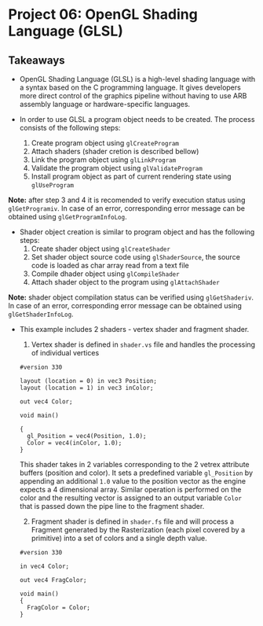 # Project 06: OpenGL Shading Language (GLSL)

## Takeaways

* OpenGL Shading Language (GLSL) is a high-level shading language with a syntax based on the C programming language. It gives developers more direct control of the graphics pipeline without having to use ARB assembly language or hardware-specific languages.

* In order to use GLSL a program object needs to be created. The process consists of the following steps:
  1. Create program object using `glCreateProgram`
  2. Attach shaders (shader cretion is described bellow)
  3. Link the program object using `glLinkProgram`
  4. Validate the program object using `glValidateProgram`
  5. Install program object as part of current rendering state using `glUseProgram`

**Note:** after step 3 and 4 it is recomended to verify execution status using `glGetProgramiv`. In case of an error, corresponding error message can be obtained using `glGetProgramInfoLog`.

* Shader object creation is similar to program object and has the following steps:
  1. Create shader object using `glCreateShader`
  2. Set shader object source code using `glShaderSource`, the source code is loaded as char array read from a text file
  3. Compile dhader object using `glCompileShader`
  4. Attach shader object to the program using `glAttachShader`

**Note:** shader object compilation status can be verified using `glGetShaderiv`. In case of an error, corresponding error message can be obtained using `glGetShaderInfoLog`.

* This example includes 2 shaders - vertex shader and fragment shader.
  1. Vertex shader is defined in `shader.vs` file and handles the processing of individual vertices
  ```
  #version 330

  layout (location = 0) in vec3 Position;
  layout (location = 1) in vec3 inColor;

  out vec4 Color;

  void main()

  {
    gl_Position = vec4(Position, 1.0);
    Color = vec4(inColor, 1.0);
  }
  ```
  This shader takes in 2 variables corresponding to the 2 vetrex attribute buffers (position and color). It sets a predefined variable `gl_Position` by appending an additional `1.0` value to the position vector as the engine expects a 4 dimensional array. Similar operation is performed on the color and the resulting vector is assigned to an output variable `Color` that is passed down the pipe line to the fragment shader.

  2. Fragment shader is defined in `shader.fs` file and will process a Fragment generated by the Rasterization (each pixel covered by a primitive) into a set of colors and a single depth value.
  ```
  #version 330

  in vec4 Color;

  out vec4 FragColor;

  void main()
  {
    FragColor = Color;
  }
  ```